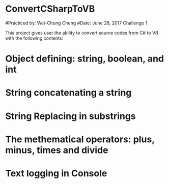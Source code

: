 # ConvertCSharpToVB
#Practiced by: Wei-Chung Cheng
#Date: June 28, 2017
Challenge 1

This project gives user the ability to convert source codes from C# to VB with the following contents:
# Object defining: string, boolean, and int
# String concatenating a string
# String Replacing in substrings
# The methematical operators: plus, minus, times and divide 
# Text logging in Console
